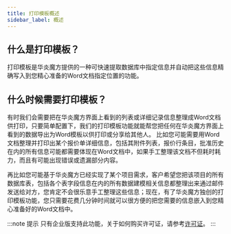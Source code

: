 ```yaml
---
title: 打印模板概述
sidebar_label: 概述
---
```


## 什么是打印模板？

打印模板是华炎魔方提供的一种可快速提取数据库中指定信息并自动把这些信息精确写入到您精心准备的Word文档指定位置的功能。

## 什么时候需要打印模板？

有时我们会需要把在华炎魔方界面上看到的列表或详细记录信息整理成Word文档供打印，只要简单配置下，我们的打印模板功能就能帮您把任何在华炎魔方界面上看到的数据导出为Word模板以供打印或分享给其他人。
比如您可能需要用Word文档整理并打印出某个报价单详细信息，包括其附件列表，报价行条目，批准历史在内的所有信息可能都需要体现在Word文档中，如果手工整理该文档不但耗时耗力，而且有可能出现错误或遗漏部分内容。

再比如您可能基于华炎魔方已经实现了某个项目需求，客户希望您把该项目的所有数据库表，包括各个表字段信息在内的所有数据建模相关信息都整理出来通过邮件发送给对方，您肯定不会很乐意手工整理这些信息；现在，有了华炎魔方独创的打印模板功能，您只需要花费几分钟时间就可以很方便的把您需要的信息嵌入到您精心准备好的Word文档中。

:::note 提示
只有企业版支持此功能，关于如何购买许可证，请参考[许可证](https://www.steedos.com/help/company/license)。
:::

